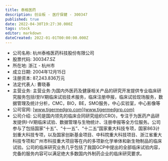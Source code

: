 ```yaml
---
title: 泰格医药
description: 创业板 - 医疗保健 - 300347
published: true
date: 2022-04-30T19:27:30.000Z
tags: stock
editor: markdown
dateCreated: 2022-01-01T00:00:00.000Z
---
```


- 公司名称: 杭州泰格医药科技股份有限公司
- 股票代码: 300347.SZ
- 所在地: 浙江 - 杭州市
- 成立日期: 2004年12月15日
- 注册资本: 87,243.836万元
- 法定代表人: 曹晓春
- 主营业务: 主营业务:为国内外医药及健康相关产品的研究开发提供专业临床研究服务包括I至IV期临床试验技术服务，临床注册申报，临床试验现场服务，数据管理及统计分析，CMC，BIO，BE，SMO服务，中心实验室，中心影像等
- 公司官网: [www.tigermedgrp.com](www.tigermedgrp.com)
- 公司介绍: 公司是国内领先的临床合同研究组织(CRO)，专注于为医药产品研发提供I-IV期临床试验、数据管理与生物统计、注册申报等全方位服务。公司参与了包括国家“十五”、“十一五”、“十二五”国家重大科技专项，国家863计划重大科技专项，以及国家创新基金项目、中科院重大科技项目、浙江省重大科技专项和广州市科技重大项目等在内的多项新化学单体和新生物制品的临床试验。公司的临床研究业务几乎包括了我国GCP中提出的全部临床试验内容，完备的服务内容可以满足绝大多数国内外制药企业的临床研究要求。


